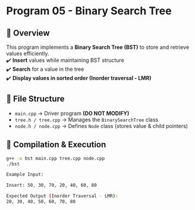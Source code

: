 # Program 05 - Binary Search Tree  

## 📌 Overview  
This program implements a **Binary Search Tree (BST)** to store and retrieve values efficiently.  
✔️ **Insert** values while maintaining BST structure  
✔️ **Search** for a value in the tree  
✔️ **Display values in sorted order (Inorder traversal - LMR)**  

## 📂 File Structure  
- `main.cpp` → Driver program **(DO NOT MODIFY)**  
- `tree.h / tree.cpp` → Manages the `BinarySearchTree` class  
- `node.h / node.cpp` → Defines `Node` class (stores value & child pointers)  

## 🔧 Compilation & Execution  
```bash
g++ -o bst main.cpp tree.cpp node.cpp
./bst

Example Input:

Insert: 50, 30, 70, 20, 40, 60, 80

Expected Output (Inorder Traversal - LMR):
20, 30, 40, 50, 60, 70, 80